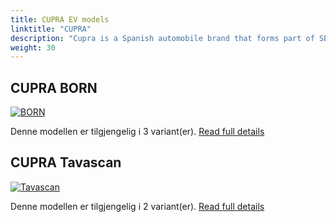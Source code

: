 ```yaml
---
title: CUPRA EV models
linktitle: "CUPRA"
description: "Cupra is a Spanish automobile brand that forms part of SEAT. It was created in 2018 as a spin-off of SEAT's performance division. Cupra stands for Cup Racing and reflects the brand's passion for racing and powerful car."
weight: 30
---
```




## CUPRA BORN

<a href="born"><img src="https://media.evkx.net/multimedia/models/cupra/born/born_58/main_1_st.jpg" class="img-fluid" alt="BORN" ></a>

Denne modellen er tilgjengelig i 3 variant(er).
[Read full details](born/)

## CUPRA Tavascan

<a href="tavascan"><img src="https://media.evkx.net/multimedia/models/cupra/tavascan/tavascan_vz/main_1_st.JPG" class="img-fluid" alt="Tavascan" ></a>

Denne modellen er tilgjengelig i 2 variant(er).
[Read full details](tavascan/)
